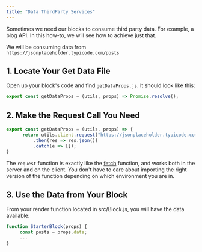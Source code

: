 ```yaml
---
title: "Data ThirdParty Services"
---
```


Sometimes we need our blocks to consume third party data. For example, a blog API. In this how-to, we will see
how to achieve just that.

We will be consuming data from `https://jsonplaceholder.typicode.com/posts`

## 1. Locate Your Get Data File

Open up your block's code and find `getDataProps.js`. It should look like this:

```javascript
export const getDataProps = (utils, props) => Promise.resolve();
```

## 2. Make the Request Call You Need

```javascript
export const getDataProps = (utils, props) => {
      return utils.client.request("https://jsonplaceholder.typicode.com/posts")
          .then(res => res.json())
          .catch(e => []);
}
```

The `request` function is exactly like the [fetch](https://developer.mozilla.org/en-US/docs/Web/API/Fetch_API) function, and works both in the server and on the client.
You don't have to care about importing the right version of the function depending on which environment you are in.

## 3. Use the Data from Your Block

From your render function located in src/Block.js, you will have the data available:

```javascript
function StarterBlock(props) {
     const posts = props.data;
     ...
}
```